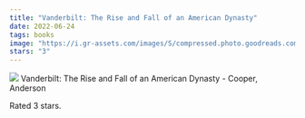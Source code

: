 ```yaml
---
title: "Vanderbilt: The Rise and Fall of an American Dynasty"
date: 2022-06-24
tags: books
image: "https://i.gr-assets.com/images/S/compressed.photo.goodreads.com/books/1627322192l/56382342._SY75_.jpg"
stars: "3"
---
```


<div class="letterboxd-movie-data-content">
    <img src="https://i.gr-assets.com/images/S/compressed.photo.goodreads.com/books/1627322192l/56382342._SY75_.jpg">
    Vanderbilt: The Rise and Fall of an American Dynasty - Cooper, Anderson
    <p>Rated 3 stars.<p>
    <div class="float-clear"></div>
    </div>
